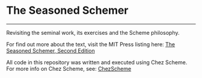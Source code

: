 # The Seasoned Schemer
---

Revisiting the seminal work, its exercises and the Scheme philosophy.

For find out more about the text, visit the MIT Press listing here: [The Seasoned Schemer, Second Edition](https://mitpress.mit.edu/books/seasoned-schemer-second-edition)

All code in this repository was written and executed using Chez Scheme. For more info on Chez Scheme, see: [ChezScheme](https://github.com/cisco/chezscheme)
